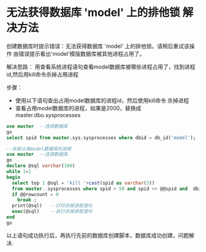 # 无法获得数据库 'model' 上的排他锁 解决方法

创建数据库时提示错误：无法获得数据库 'model' 上的排他锁。请稍后重试该操作
由错误提示看出'model'模版数据库被其他进程占用了。

解决思路：
用查看系统进程语句查看model数据库被哪些进程占用了，找到进程id,然后用kill命令杀掉占用进程
 
步骤：
- 使用以下语句查出占用model数据库的进程id，然后使用kill命令 杀掉进程
- 查看占用model数据库的进程，如果是2000，替换成master.dbo.sysprocesses

```sql
use master  --选择数据库
go
select spid from master.sys.sysprocesses where dbid = db_id('model');

--杀掉占用model数据库的进程
use master  --选择数据库
go
declare @sql varchar(100) 
while 1=1 
begin 
  select top 1 @sql = 'kill '+cast(spid as varchar(3)) 
  from master..sysprocesses where spid > 50 and spid <> @@spid and  dbid = db_id('model')
  if @@rowcount = 0 
    break ;
  print(@sql)   --打印杀掉进程语句
  exec(@sql)    --执行杀掉进程语句
end
go
 ```
以上语句成功执行后，再执行先前的数据库创建脚本，数据库成功创建，问题解决.
